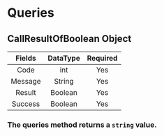 # Queries

## CallResultOfBoolean Object

| Fields | DataType | Required |
|:---: | :---: | :----:|
| Code| int | Yes |
| Message | String | Yes |
| Result | Boolean | Yes |
| Success | Boolean | Yes |

### The queries method returns a `string` value.